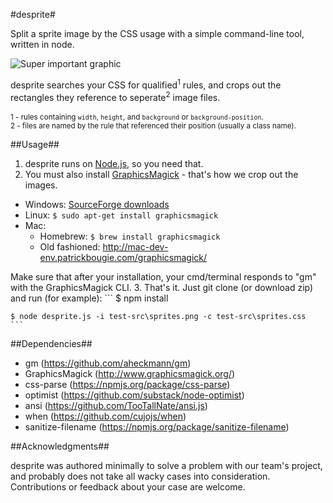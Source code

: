 #desprite#

Split a sprite image by the CSS usage with a simple command-line tool, written in node.

![Super important graphic](http://i.imgur.com/q7jQ6qO.png)

desprite searches your CSS for qualified<sup>1</sup> rules, and crops out the rectangles they reference to seperate<sup>2</sup> image files.
<br><br>
<sub>1 - rules containing `width`, `height`, and `background` or `background-position`.</sub><br>
<sub>2 - files are named by the rule that referenced their position (usually a class name).</sub>

##Usage##

1. desprite runs on [Node.js](http://nodejs.org/), so you need that.
2. You must also install [GraphicsMagick](http://www.graphicsmagick.org/) - that's how we crop out the images.
  * Windows: [SourceForge downloads](http://sourceforge.net/projects/graphicsmagick/files/graphicsmagick-binaries/)
  * Linux: `$ sudo apt-get install graphicsmagick`
  * Mac:
      * Homebrew: `$ brew install graphicsmagick`
      * Old fashioned: http://mac-dev-env.patrickbougie.com/graphicsmagick/

  Make sure that after your installation, your cmd/terminal responds to "gm" with the GraphicsMagick CLI.
3. That's it. Just git clone (or download zip) and run (for example):
    ```
    $ npm install

    $ node desprite.js -i test-src\sprites.png -c test-src\sprites.css
    ```
  
##Dependencies##

+ gm (https://github.com/aheckmann/gm)
+ GraphicsMagick (http://www.graphicsmagick.org/)
+ css-parse (https://npmjs.org/package/css-parse)
+ optimist (https://github.com/substack/node-optimist)
+ ansi (https://github.com/TooTallNate/ansi.js)
+ when (https://github.com/cujojs/when)
+ sanitize-filename (https://npmjs.org/package/sanitize-filename)

##Acknowledgments##

desprite was authored minimally to solve a problem with our team's project, and probably does not take all wacky cases into consideration.
Contributions or feedback about your case are welcome.
